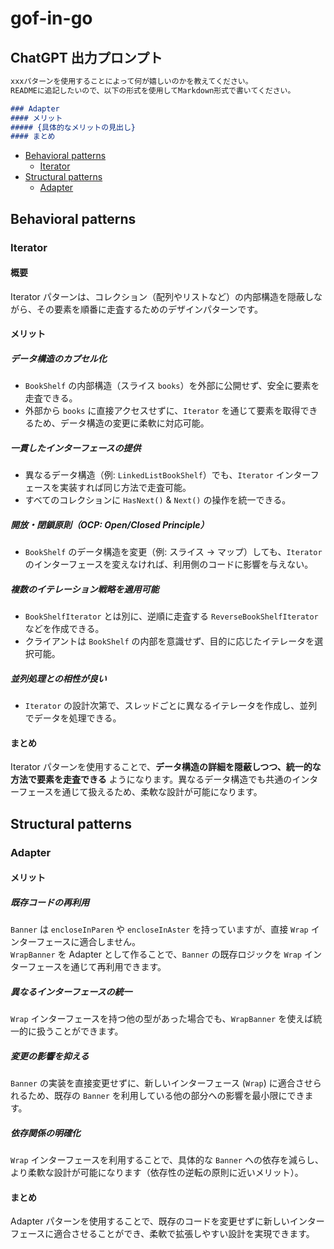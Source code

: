 # gof-in-go

## ChatGPT 出力プロンプト

```Markdown
xxxパターンを使用することによって何が嬉しいのかを教えてください。
READMEに追記したいので、以下の形式を使用してMarkdown形式で書いてください。

### Adapter
#### メリット
##### {具体的なメリットの見出し}
#### まとめ
```

- [Behavioral patterns](#behavioral-patterns)
  - [Iterator](#iterator)
- [Structural patterns](#structural-patterns)
  - [Adapter](#adapter)

## Behavioral patterns

### Iterator

#### 概要

Iterator パターンは、コレクション（配列やリストなど）の内部構造を隠蔽しながら、その要素を順番に走査するためのデザインパターンです。

#### メリット

##### データ構造のカプセル化

- `BookShelf` の内部構造（スライス `books`）を外部に公開せず、安全に要素を走査できる。
- 外部から `books` に直接アクセスせずに、`Iterator` を通じて要素を取得できるため、データ構造の変更に柔軟に対応可能。

##### 一貫したインターフェースの提供

- 異なるデータ構造（例: `LinkedListBookShelf`）でも、`Iterator` インターフェースを実装すれば同じ方法で走査可能。
- すべてのコレクションに `HasNext()` & `Next()` の操作を統一できる。

##### 開放・閉鎖原則（OCP: Open/Closed Principle）

- `BookShelf` のデータ構造を変更（例: スライス → マップ）しても、`Iterator` のインターフェースを変えなければ、利用側のコードに影響を与えない。

##### 複数のイテレーション戦略を適用可能

- `BookShelfIterator` とは別に、逆順に走査する `ReverseBookShelfIterator` などを作成できる。
- クライアントは `BookShelf` の内部を意識せず、目的に応じたイテレータを選択可能。

##### 並列処理との相性が良い

- `Iterator` の設計次第で、スレッドごとに異なるイテレータを作成し、並列でデータを処理できる。

#### まとめ

Iterator パターンを使用することで、**データ構造の詳細を隠蔽しつつ、統一的な方法で要素を走査できる** ようになります。異なるデータ構造でも共通のインターフェースを通じて扱えるため、柔軟な設計が可能になります。

## Structural patterns

### Adapter

#### メリット

##### 既存コードの再利用

`Banner` は `encloseInParen` や `encloseInAster` を持っていますが、直接 `Wrap` インターフェースに適合しません。  
`WrapBanner` を Adapter として作ることで、`Banner` の既存ロジックを `Wrap` インターフェースを通じて再利用できます。

##### 異なるインターフェースの統一

`Wrap` インターフェースを持つ他の型があった場合でも、`WrapBanner` を使えば統一的に扱うことができます。

##### 変更の影響を抑える

`Banner` の実装を直接変更せずに、新しいインターフェース (`Wrap`) に適合させられるため、既存の `Banner` を利用している他の部分への影響を最小限にできます。

##### 依存関係の明確化

`Wrap` インターフェースを利用することで、具体的な `Banner` への依存を減らし、より柔軟な設計が可能になります（依存性の逆転の原則に近いメリット）。

#### まとめ

Adapter パターンを使用することで、既存のコードを変更せずに新しいインターフェースに適合させることができ、柔軟で拡張しやすい設計を実現できます。
